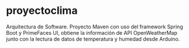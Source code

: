# proyectoclima
Arquitectura de Software.
Proyecto Maven con uso del framework Spring Boot y PrimeFaces UI, obtiene la información de API OpenWeatherMap junto con la lectura de datos de temperatura y humedad desde Arduino.
